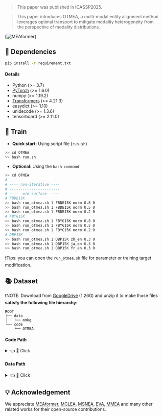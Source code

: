 >This paper was published in ICASSP2025.

>This paper introduces OTMEA, a multi-modal entity alignment method leverages optimal transport to mitigate modality heterogeneity from the perspective of modality distributions.

<!--<div align="center">
    <img src="https://github.com/wonderCS1213/OTMEA/IMG/OTMEA.jpg" width="95%" height="auto" />
</div> -->

[![MEAformer](https://github.com/wondercs/OTMEA/IMG)]

<!-- >In this paper .... -->

## 🔬 Dependencies
```bash
pip install -r requirement.txt
```
#### Details
- Python (>= 3.7)
- [PyTorch](http://pytorch.org/) (>= 1.6.0)
- numpy (>= 1.19.2)
- [Transformers](http://huggingface.co/transformers/) (>= 4.21.3)
- easydict (>= 1.10)
- unidecode (>= 1.3.6)
- tensorboard (>= 2.11.0)




## 🚀 Train
- **Quick start**: Using  script file (`run.sh`)
```bash
>> cd OTMEA
>> bash run.sh
```
- **Optional**: Using the `bash command`
```bash
>> cd OTMEA
# -----------------------
# ---- non-iterative ----
# -----------------------
# ----  w/o surface  ---- 
# FBDB15K
>> bash run_otmea.sh 1 FBDB15K norm 0.8 0 
>> bash run_otmea.sh 1 FBDB15K norm 0.5 0 
>> bash run_otmea.sh 1 FBDB15K norm 0.2 0 
# FBYG15K
>> bash run_otmea.sh 1 FBYG15K norm 0.8 0 
>> bash run_otmea.sh 1 FBYG15K norm 0.5 0 
>> bash run_otmea.sh 1 FBYG15K norm 0.2 0 
# DBP15K
>> bash run_otmea.sh 1 DBP15K zh_en 0.3 0 
>> bash run_otmea.sh 1 DBP15K ja_en 0.3 0 
>> bash run_otmea.sh 1 DBP15K fr_en 0.3 0

```

❗Tips: you can open the `run_otmea.sh` file for parameter or training target modification.

## 📚 Dataset
❗NOTE: Download from [GoogleDrive](https://drive.google.com/file/d/1VIWcc3KDcLcRImeSrF2AyhetBLq_gsnx/view?usp=sharing) (1.26G) and unzip it to make those files **satisfy the following file hierarchy**:
```
ROOT
├── data
│   └── mmkg
└── code
    └── OTMEA
```

#### Code Path
<details>
    <summary>👈 🔎 Click</summary>
 
```
OTMEA
├── config.py
├── main.py
├── requirement.txt
├── run_otmea.sh
├── run.sh
├── model
│   ├── __init__.py
│   ├── layers.py
│   ├── MEAformer_loss.py
│   ├── MEAformer.py
│   ├── MEAformer_tools.py
│   └── Tool_model.py
├── src
│   ├── __init__.py
│   ├── distributed_utils.py
│   ├── data.py
│   └── utils.py
└── torchlight
    ├── __init__.py
    ├── logger.py
    ├── metric.py
    └── utils.py
```

</details>


#### Data Path
<details>
    <summary>👈 🔎 Click</summary>
 
```
mmkg
├── DBP15K
│   ├── fr_en
│   │   ├── ent_ids_1
│   │   ├── ent_ids_2
│   │   ├── ill_ent_ids
│   │   ├── training_attrs_1
│   │   ├── training_attrs_2
│   │   ├── triples_1
│   │   └── triples_2
│   ├── ja_en
│   │   ├── ent_ids_1
│   │   ├── ent_ids_2
│   │   ├── ill_ent_ids
│   │   ├── training_attrs_1
│   │   ├── training_attrs_2
│   │   ├── triples_1
│   │   └── triples_2
│   ├── translated_ent_name
│   │   ├── dbp_fr_en.json
│   │   ├── dbp_ja_en.json
│   │   └── dbp_zh_en.json
│   └── zh_en
│       ├── ent_ids_1
│       ├── ent_ids_2
│       ├── ill_ent_ids
│       ├── training_attrs_1
│       ├── training_attrs_2
│       ├── triples_1
│       └── triples_2
├── FBDB15K
│   └── norm
│       ├── ent_ids_1
│       ├── ent_ids_2
│       ├── ill_ent_ids
│       ├── training_attrs_1
│       ├── training_attrs_2
│       ├── triples_1
│       └── triples_2
├── FBYG15K
│   └── norm
│       ├── ent_ids_1
│       ├── ent_ids_2
│       ├── ill_ent_ids
│       ├── training_attrs_1
│       ├── training_attrs_2
│       ├── triples_1
│       └── triples_2
├── embedding
│   └── glove.6B.300d.txt
├── pkls
│   ├── dbpedia_wikidata_15k_dense_GA_id_img_feature_dict.pkl
│   ├── dbpedia_wikidata_15k_norm_GA_id_img_feature_dict.pkl
│   ├── FBDB15K_id_img_feature_dict.pkl
│   ├── FBYG15K_id_img_feature_dict.pkl
│   ├── fr_en_GA_id_img_feature_dict.pkl
│   ├── ja_en_GA_id_img_feature_dict.pkl
│   └── zh_en_GA_id_img_feature_dict.pkl
├── MEAformer
└── dump
```

</details>




## 💡 Acknowledgement

We appreciate [MEAformer](https://github.com/zjukg/MEAformer), [MCLEA](https://github.com/lzxlin/MCLEA), [MSNEA](https://github.com/liyichen-cly/MSNEA), [EVA](https://github.com/cambridgeltl/eva), [MMEA](https://github.com/liyichen-cly/MMEA) and many other related works for their open-source contributions.


